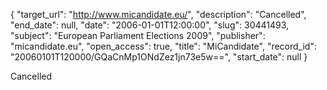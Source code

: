 {
  "target_url": "http://www.micandidate.eu/", 
  "description": "Cancelled", 
  "end_date": null, 
  "date": "2006-01-01T12:00:00", 
  "slug": 30441493, 
  "subject": "European Parliament Elections 2009", 
  "publisher": "micandidate.eu", 
  "open_access": true, 
  "title": "MiCandidate", 
  "record_id": "20060101T120000/GQaCnMp1ONdZez1jn73e5w==", 
  "start_date": null
}

Cancelled